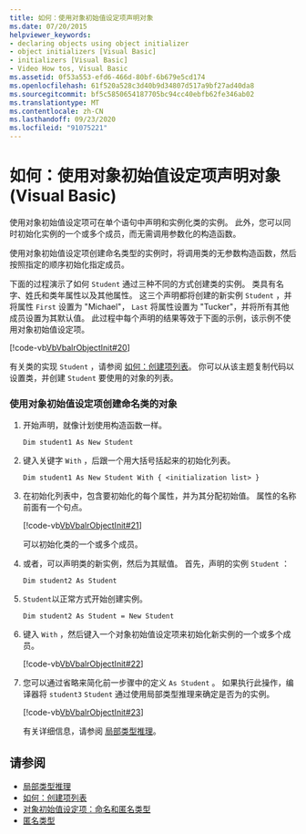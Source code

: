 ```yaml
---
title: 如何：使用对象初始值设定项声明对象
ms.date: 07/20/2015
helpviewer_keywords:
- declaring objects using object initializer
- object initializers [Visual Basic]
- initializers [Visual Basic]
- Video How tos, Visual Basic
ms.assetid: 0f53a553-efd6-466d-80bf-6b679e5cd174
ms.openlocfilehash: 61f520a528c3d40b9d34807d517a9bf27ad40da8
ms.sourcegitcommit: bf5c5850654187705bc94cc40ebfb62fe346ab02
ms.translationtype: MT
ms.contentlocale: zh-CN
ms.lasthandoff: 09/23/2020
ms.locfileid: "91075221"
---
```

# <a name="how-to-declare-an-object-by-using-an-object-initializer-visual-basic"></a>如何：使用对象初始值设定项声明对象 (Visual Basic)

使用对象初始值设定项可在单个语句中声明和实例化类的实例。 此外，您可以同时初始化实例的一个或多个成员，而无需调用参数化的构造函数。  
  
 使用对象初始值设定项创建命名类型的实例时，将调用类的无参数构造函数，然后按照指定的顺序初始化指定成员。  
  
 下面的过程演示了如何 `Student` 通过三种不同的方式创建类的实例。 类具有名字、姓氏和类年属性以及其他属性。 这三个声明都将创建的新实例 `Student` ，并将属性 `First` 设置为 "Michael"， `Last` 将属性设置为 "Tucker"，并将所有其他成员设置为其默认值。 此过程中每个声明的结果等效于下面的示例，该示例不使用对象初始值设定项。  
  
 [!code-vb[VbVbalrObjectInit#20](~/samples/snippets/visualbasic/VS_Snippets_VBCSharp/VbVbalrObjectInit/VB/Class2.vb#20)]  
  
 有关类的实现 `Student` ，请参阅 [如何：创建项列表](../../concepts/linq/how-to-create-a-list-of-items.md)。 你可以从该主题复制代码以设置类，并创建 `Student` 要使用的对象的列表。  
  
### <a name="to-create-an-object-of-a-named-class-by-using-an-object-initializer"></a>使用对象初始值设定项创建命名类的对象  
  
1. 开始声明，就像计划使用构造函数一样。  
  
     `Dim student1 As New Student`  
  
2. 键入关键字 `With` ，后跟一个用大括号括起来的初始化列表。  
  
     `Dim student1 As New Student With { <initialization list> }`  
  
3. 在初始化列表中，包含要初始化的每个属性，并为其分配初始值。 属性的名称前面有一个句点。  
  
     [!code-vb[VbVbalrObjectInit#21](~/samples/snippets/visualbasic/VS_Snippets_VBCSharp/VbVbalrObjectInit/VB/Class2.vb#21)]  
  
     可以初始化类的一个或多个成员。  
  
4. 或者，可以声明类的新实例，然后为其赋值。 首先，声明的实例 `Student` ：  
  
     `Dim student2 As Student`  
  
5. `Student`以正常方式开始创建实例。  
  
     `Dim student2 As Student = New Student`  
  
6. 键入 `With` ，然后键入一个对象初始值设定项来初始化新实例的一个或多个成员。  
  
     [!code-vb[VbVbalrObjectInit#22](~/samples/snippets/visualbasic/VS_Snippets_VBCSharp/VbVbalrObjectInit/VB/Class2.vb#22)]  
  
7. 您可以通过省略来简化前一步骤中的定义 `As Student` 。 如果执行此操作，编译器将 `student3` `Student` 通过使用局部类型推理来确定是否为的实例。  
  
     [!code-vb[VbVbalrObjectInit#23](~/samples/snippets/visualbasic/VS_Snippets_VBCSharp/VbVbalrObjectInit/VB/Class2.vb#23)]  
  
     有关详细信息，请参阅 [局部类型推理](../variables/local-type-inference.md)。  
  
## <a name="see-also"></a>请参阅

- [局部类型推理](../variables/local-type-inference.md)
- [如何：创建项列表](../../concepts/linq/how-to-create-a-list-of-items.md)
- [对象初始值设定项：命名和匿名类型](object-initializers-named-and-anonymous-types.md)
- [匿名类型](anonymous-types.md)
